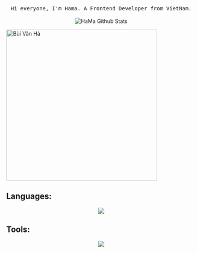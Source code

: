 <p align="center">
  <samp>
Hi everyone, I'm Hama. A Frontend Developer from VietNam.
  </samp>
  <br/>
  <br/>
  <img src="https://github-readme-stats.vercel.app/api?username=HaMa05&show_icons=true&bg_color=30,e96443,904e95&title_color=fff&text_color=fff&icon_color=fff" alt="HaMa Github Stats"></img>
</p>

<a href="https://app.daily.dev/Hamadev"><img src="https://api.daily.dev/devcards/77804dd939df4c379cc74de511fcd0ff.png?r=9vz" width="400" alt="Bùi Văn Hà"/></a>

## Languages:
<p align="center">
  <a href="https://skillicons.dev">
    <img src="https://skillicons.dev/icons?i=html,css,sass,js,vue,nodejs,mongodb" />
  </a>
</p>

## Tools:
<p align="center">
  <a href="https://skillicons.dev">
    <img src="https://skillicons.dev/icons?i=vscode,git,figma,ai,ps,pr" />
  </a>
</p>
